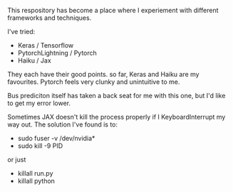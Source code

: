 This respository has become a place where I experiement with different frameworks and techniques.

I've tried:
* Keras / Tensorflow
* PytorchLightning / Pytorch
* Haiku / Jax

They each have their good points. so far, Keras and Haiku are my favourites. Pytorch feels very clunky and unintuitive to me. 

Bus prediciton itself has taken a back seat for me with this one, but I'd like to get my error lower.

Sometimes JAX doesn't kill the process properly if I KeyboardInterrupt my way out. The solution I've found is to: 
* sudo fuser -v /dev/nvidia*
* sudo kill -9 PID

or just
* killall run.py
* killall python 

